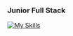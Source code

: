 ### Junior Full Stack
[![My Skills](https://skillicons.dev/icons?i=js,html,css,nodejs,java,python,react,cpp,c,mongodb,expressjs,git)](https://skillicons.dev)
<!---
SbleitZ/SbleitZ is a ✨ special ✨ repository because its `README.md` (this file) appears on your GitHub profile.
You can click the Preview link to take a look at your changes.
--->
